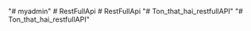 "# myadmin" 
#   R e s t F u l l A p i  
 #   R e s t F u l l A p i  
 "# Ton_that_hai_restfullAPI" 
"# Ton_that_hai_restfullAPI" 
